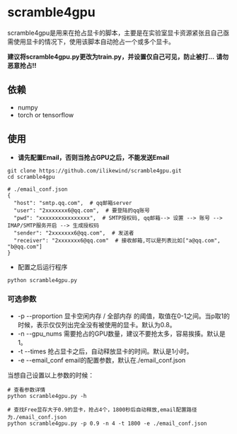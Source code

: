# scramble4gpu

scramble4gpu是用来在抢占显卡的脚本，主要是在实验室显卡资源紧张且自己亟需使用显卡的情况下，使用该脚本自动抢占一个或多个显卡。

**建议将scramble4gpu.py更改为train.py，并设置仅自己可见，防止被打...**
**请勿恶意抢占!!**

## 依赖

- numpy
- torch or tensorflow

## 使用

- **请先配置Email，否则当抢占GPU之后，不能发送Email**
```
git clone https://github.com/ilikewind/scramble4gpu.git
cd scramble4gpu

# ./email_conf.json
{
  "host": "smtp.qq.com",  # qq邮箱server
  "user": "2xxxxxxx6@qq.com",  # 要登陆的qq账号
  "pwd": "xxxxxxxxxxxxxxxx",  # SMTP授权码, qq邮箱--> 设置 --> 账号 --> IMAP/SMTP服务开启 --> 生成授权码
  "sender": "2xxxxxxx6@qq.com",  # 发送者
  "receiver": "2xxxxxxx6@qq.com"  # 接收邮箱,可以是列表比如["a@qq.com", "b@qq.com"]
}
```

- 配置之后运行程序
```shell
python scramble4gpu.py
```

### 可选参数

- -p --proportion 显卡空闲内存 / 全部内存 的阈值，取值在0-1之间。当p取1的时候，表示仅仅列出完全没有被使用的显卡。默认为0.8。
- -n --gpu_nums 需要抢占的GPU数量，建议不要抢太多，容易挨揍。默认是1。
- -t --times 抢占显卡之后，自动释放显卡的时间。默认是1小时。
- -e --email_conf email的配置参数，默认在./email_conf.json

当想自己设置以上参数的时候：

```shell
# 查看参数详情
python scramble4gpu.py -h

# 查找Free显存大于0.9的显卡，抢占4个，1800秒后自动释放,email配置路径为./email_conf.json
python scramble4gpu.py -p 0.9 -n 4 -t 1800 -e ./email_conf.json
```
